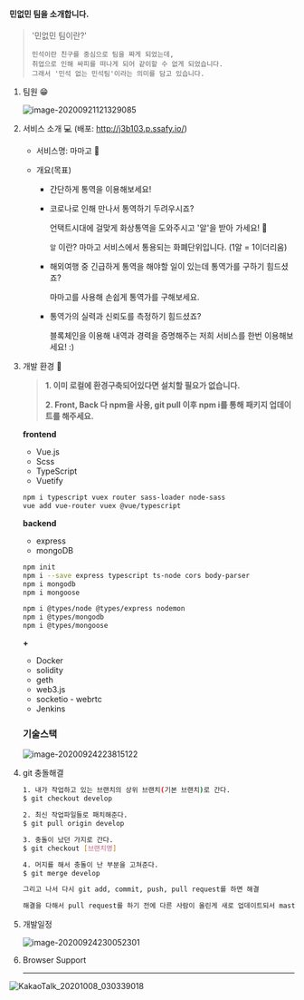 #### 민없민 팀을 소개합니다.

> '민없민 팀이란?'
>
> ```
> 민석이란 친구를 중심으로 팀을 짜게 되었는데,
> 취업으로 인해 싸피를 떠나게 되어 같이할 수 없게 되었습니다.
> 그래서 '민석 없는 민석팀'이라는 의미를 담고 있습니다.
> ```

1. 팀원 :grin: 

   ![image-20200921121329085](README.assets/image-20200921121329085.png)

2. 서비스 소개 :computer: (배포: http://j3b103.p.ssafy.io/)

   - 서비스명: 마마고 :baby_chick: 

   - 개요(목표)

     - 간단하게 통역을 이용해보세요!

     - 코로나로 인해 만나서 통역하기 두려우시죠?

       언택트시대에 걸맞게 화상통역을 도와주시고 '알'을 받아 가세요! :egg: 

       `알` 이란? 마마고 서비스에서 통용되는 화폐단위입니다. (1알 = 1이더리움)

     - 해외여행 중 긴급하게 통역을 해야할 일이 있는데 통역가를 구하기 힘드셨죠?
     
        마마고를 사용해 손쉽게 통역가를 구해보세요.
     
     - 통역가의 실력과 신뢰도를 측정하기 힘드셨죠?
     
       블록체인을 이용해 내역과 경력을 증명해주는 저희 서비스를 한번 이용해보세요! :)

3. 개발 환경 :page_with_curl:  

   > **1. 이미 로컬에 환경구축되어있다면 설치할 필요가 없습니다.**
   >
   > **2. Front, Back 다 npm을 사용, git pull 이후 npm i를 통해 패키지 업데이트를 해주세요.**

   **frontend**

   - Vue.js
   - Scss
   - TypeScript
   - Vuetify

   ```bash
   npm i typescript vuex router sass-loader node-sass
   vue add vue-router vuex @vue/typescript
   ```

   **backend**

   - express
   - mongoDB

   ```bash
   npm init
   npm i --save express typescript ts-node cors body-parser
   npm i mongodb
   npm i mongoose
   
   npm i @types/node @types/express nodemon
   npm i @types/mongodb
   npm i @types/mongoose
   ```

   

   **+**

   - Docker
   - solidity
   - geth
   - web3.js
   - socketio - webrtc
   - Jenkins

   

   ### 기술스택

   ![image-20200924223815122](README.assets/image-20200924223815122.png)

4. git 충돌해결

   ```bash
   1. 내가 작업하고 있는 브랜치의 상위 브랜치(기본 브랜치)로 간다.
   $ git checkout develop
   
   2. 최신 작업파일들로 패치해준다.
   $ git pull origin develop
   
   3. 충돌이 났던 가지로 간다.
   $ git checkout [브랜치명]
   
   4. 머지를 해서 충돌이 난 부분을 고쳐준다.
   $ git merge develop
   
   그리고 나서 다시 git add, commit, push, pull request를 하면 해결
   
   해결을 다해서 pull request를 하기 전에 다른 사람이 올린게 새로 업데이트되서 master가 변경된다면 다시 충돌
   ```

5. 개발일정

   ![image-20200924230052301](README.assets/image-20200924230052301.png)

6. Browser Support

   <hr>

   

![KakaoTalk_20201008_030339018](README.assets/KakaoTalk_20201008_030339018.png)

